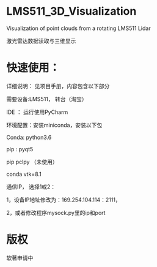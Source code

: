 # LMS511_3D_Visualization
Visualization of point clouds from a rotating LMS511 Lidar

激光雷达数据读取与三维显示

# 快速使用：

详细说明： 见项目手册，内容包含以下部分

需要设备:LMS511， 转台（淘宝）

IDE ： 运行使用PyCharm

环境配置：安装miniconda，安装以下包

Conda: python3.6

pip : pyqt5

pip  pclpy （未使用）

conda vtk=8.1

通信IP， 选择1或2：

1，设备IP地址修改为：169.254.104.114：2111，

2，或者修改程序mysock.py里的ip和port

# 版权

软著申请中

